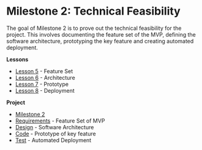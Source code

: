 # Milestone 2: Technical Feasibility

The goal of Milestone 2 is to prove out the technical feasibility for the project. 
This involves documenting the feature set of the MVP, defining the software 
architecture, prototyping the key feature and creating automated deployment.

**Lessons**

* [Lesson 5](/sweng/m2-Lesson_5.md) - Feature Set
* [Lesson 6](/sweng/m2-Lesson_6.md) - Architecture
* [Lesson 7](/sweng/m2-Lesson_7.md) - Prototype
* [Lesson 8](/sweng/m2-Lesson_8.md) - Deployment 

**Project**

* [Milestone 2](/sweng/m2-Milestone.md)
* [Requirements](/sweng/m2-Requirements.md) - Feature Set of MVP
* [Design](/sweng/m2-Design.md) - Software Architecture
* [Code](/sweng/m2-Code.md) - Prototype of key feature
* [Test](/sweng/m2-Test.md) - Automated Deployment 
